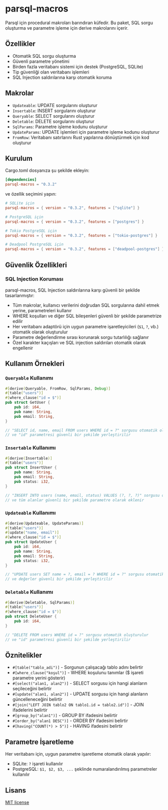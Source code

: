 # parsql-macros

Parsql için procedural makroları barındıran küfedir. Bu paket, SQL sorgu oluşturma ve parametre işleme için derive makrolarını içerir.

## Özellikler

- Otomatik SQL sorgu oluşturma
- Güvenli parametre yönetimi
- Birden fazla veritabanı sistemi için destek (PostgreSQL, SQLite)
- Tip güvenliği olan veritabanı işlemleri
- SQL Injection saldırılarına karşı otomatik koruma

## Makrolar

- `Updateable`: UPDATE sorgularını oluşturur
- `Insertable`: INSERT sorgularını oluşturur
- `Queryable`: SELECT sorgularını oluşturur
- `Deletable`: DELETE sorgularını oluşturur
- `SqlParams`: Parametre işleme kodunu oluşturur
- `UpdateParams`: UPDATE işlemleri için parametre işleme kodunu oluşturur
- `FromRow`: Veritabanı satırlarını Rust yapılarına dönüştürmek için kod oluşturur

## Kurulum

Cargo.toml dosyanıza şu şekilde ekleyin:

```toml
[dependencies]
parsql-macros = "0.3.2"
```

ve özellik seçimini yapın:

```toml
# SQLite için
parsql-macros = { version = "0.3.2", features = ["sqlite"] }

# PostgreSQL için
parsql-macros = { version = "0.3.2", features = ["postgres"] }

# Tokio PostgreSQL için
parsql-macros = { version = "0.3.2", features = ["tokio-postgres"] }

# Deadpool PostgreSQL için
parsql-macros = { version = "0.3.2", features = ["deadpool-postgres"] }
```

## Güvenlik Özellikleri

### SQL Injection Koruması

parsql-macros, SQL Injection saldırılarına karşı güvenli bir şekilde tasarlanmıştır:

- Tüm makrolar, kullanıcı verilerini doğrudan SQL sorgularına dahil etmek yerine, parametreleri kullanır
- WHERE koşulları ve diğer SQL bileşenleri güvenli bir şekilde parametrize edilir
- Her veritabanı adaptörü için uygun parametre işaretleyicileri (`$1`, `?`, vb.) otomatik olarak oluşturulur
- Parametre değerlendirme sırası korunarak sorgu tutarlılığı sağlanır
- Özel karakter kaçışları ve SQL injection saldırıları otomatik olarak engellenir

## Kullanım Örnekleri

### `Queryable` Kullanımı

```rust
#[derive(Queryable, FromRow, SqlParams, Debug)]
#[table("users")]
#[where_clause("id = $")]
pub struct GetUser {
    pub id: i64,
    pub name: String,
    pub email: String,
}

// "SELECT id, name, email FROM users WHERE id = ?" sorgusu otomatik oluşturulur
// ve "id" parametresi güvenli bir şekilde yerleştirilir
```

### `Insertable` Kullanımı

```rust
#[derive(Insertable)]
#[table("users")]
pub struct InsertUser {
    pub name: String,
    pub email: String,
    pub status: i32,
}

// "INSERT INTO users (name, email, status) VALUES (?, ?, ?)" sorgusu otomatik oluşturulur
// ve tüm alanlar güvenli bir şekilde parametre olarak eklenir
```

### `Updateable` Kullanımı

```rust
#[derive(Updateable, UpdateParams)]
#[table("users")]
#[update("name, email")]
#[where_clause("id = $")]
pub struct UpdateUser {
    pub id: i64,
    pub name: String,
    pub email: String,
    pub status: i32,
}

// "UPDATE users SET name = ?, email = ? WHERE id = ?" sorgusu otomatik oluşturulur
// ve değerler güvenli bir şekilde yerleştirilir
```

### `Deletable` Kullanımı

```rust
#[derive(Deletable, SqlParams)]
#[table("users")]
#[where_clause("id = $")]
pub struct DeleteUser {
    pub id: i64,
}

// "DELETE FROM users WHERE id = ?" sorgusu otomatik oluşturulur
// ve "id" parametresi güvenli bir şekilde yerleştirilir
```

## Öznitelikler

- `#[table("tablo_adi")]` - Sorgunun çalışacağı tablo adını belirtir
- `#[where_clause("koşul")]` - WHERE koşulunu tanımlar ($ işareti parametre yerini gösterir)
- `#[select("alan1, alan2")]` - SELECT sorgusu için hangi alanların seçileceğini belirtir
- `#[update("alan1, alan2")]` - UPDATE sorgusu için hangi alanların güncelleneceğini belirtir
- `#[join("LEFT JOIN tablo2 ON tablo1.id = tablo2.id")]` - JOIN ifadelerini belirtir
- `#[group_by("alan1")]` - GROUP BY ifadesini belirtir
- `#[order_by("alan1 DESC")]` - ORDER BY ifadesini belirtir
- `#[having("COUNT(*) > 5")]` - HAVING ifadesini belirtir

## Parametre İşaretleme

Her veritabanı için, uygun parametre işaretleme otomatik olarak yapılır:

- SQLite: `?` işareti kullanılır 
- PostgreSQL: `$1, $2, $3, ...` şeklinde numaralandırılmış parametreler kullanılır

## Lisans

[MIT license](../LICENSE)
